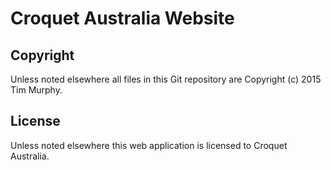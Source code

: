 # Croquet Australia Website

## Copyright

Unless noted elsewhere all files in this Git repository are Copyright (c) 2015 Tim Murphy.

## License

Unless noted elsewhere this web application is licensed to Croquet Australia.
